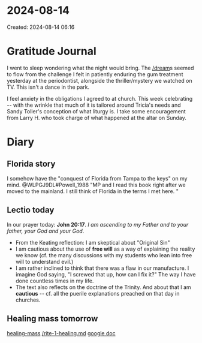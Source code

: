 # 2024-08-14
Created: 2024-08-14 06:16

# Gratitude Journal 

I went to sleep wondering what the night would bring. The [/dream](/dream.md)s seemed to flow from the challenge I felt in patiently enduring the gum treatment yesterday at the periodontist, alongside the thriller/mystery we watched on TV. This isn't a dance in the park. 

I feel anxiety in the obligations I agreed to at church. This week celebrating -- with the wrinkle that much of it is tailored around Tricia's needs and Sandy Toller's conception of what liturgy is. I take some encouragement from Larry H. who took charge of what happened at the altar on Sunday.

# Diary 
## Florida story
I somehow have the "conquest of Florida from Tampa to the keys" on my mind. @WLPGJ9DL#Powell_1988 "MP and I read this book right after we moved to the mainland. I still think of Florida in the terms I met here. "
## Lectio today
In our prayer today: **John 20:17**. *I am ascending to my Father and to your father, your God and your God*.

- From the Keating reflection: I am skeptical about "Original Sin"
- I am cautious about the use of **free will** as a way of explaining the reality we know (cf. the many discussions with my students who lean into free will to understand evil.)
- I am rather inclined to think that there was a flaw in our manufacture. I imagine God saying, "I screwed that up, how can I fix it?" The way I have done countless times in my life.
- The text also reflects on the doctrine of the Trinity. And about that I am **cautious** -- cf. all the puerile explanations preached on that day in churches.

## Healing mass tomorrow

[healing-mass](/healing-mass.md)
[/rite-1-healing.md](/rite-1-healing.md)
[google doc](https://docs.google.com/document/d/1yd7sRiR10zAer28JvZ7FBmMWmj1BPkhGtWtS5VbMWX0/edit?usp=sharing)


